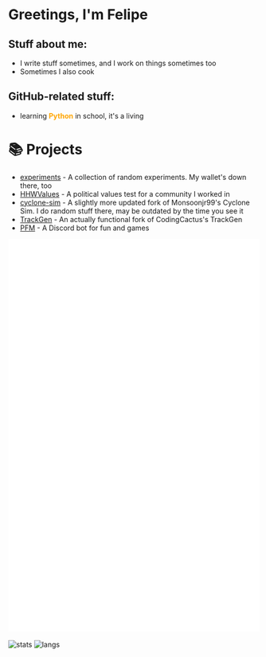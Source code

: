 # Greetings, I'm Felipe
## Stuff about me:
* I write stuff sometimes, and I work on things sometimes too
* Sometimes I also cook
## GitHub-related stuff:
* learning <span style="color:orange">**Python**</span> in school, it's a living

# 📚 Projects
- [experiments](https://github.com/StrawberryMaster/experiments) - A collection of random experiments. My wallet's down there, too
- [HHWValues](https://github.com/StrawberryMaster/HHWValues) - A political values test for a community I worked in
- [cyclone-sim](https://github.com/StrawberryMaster/cyclone-sim) - A slightly more updated fork of Monsoonjr99's Cyclone Sim. I do random stuff there, may be outdated by the time you see it
- [TrackGen](https://github.com/StrawberryMaster/TrackGen) - An actually functional fork of CodingCactus's TrackGen
- [PFM](https://github.com/StrawberryMaster/PFM-js) - A Discord bot for fun and games

![metrics](/github-metrics.svg)

![stats](https://github-readme-stats.vercel.app/api?username=StrawberryMaster&count_private=true&theme=chartreuse-dark&show_icons=true&include_all_commits=true)
![langs](https://github-readme-stats.vercel.app/api/top-langs/?username=StrawberryMaster&layout=compact&theme=chartreuse-dark)
<!---
StrawberryMaster/StrawberryMaster is a ✨ special ✨ repository because its `README.md` (this file) appears on your GitHub profile.
You can click the Preview link to take a look at your changes.
--->
